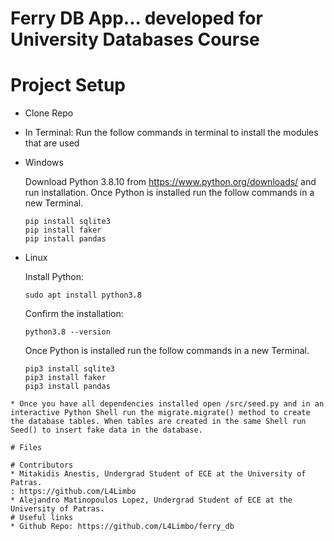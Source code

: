 # Ferry DB App... developed for University Databases Course 
# Project Setup
* Clone Repo 
* In Terminal: Run the follow commands in terminal to install the modules that are used 
* Windows

  Download Python 3.8.10 from https://www.python.org/downloads/ and run installation.
  Once Python is installed run the follow commands in a new Terminal.
  ```
  pip install sqlite3
  pip install faker
  pip install pandas
  ```
* Linux

  Install Python:
  ```
  sudo apt install python3.8
  ```
  Confirm the installation: 
  ```
  python3.8 --version
  ```
  Once Python is installed run the follow commands in a new Terminal.
  ```
  pip3 install sqlite3
  pip3 install faker
  pip3 install pandas
 ```
* Once you have all dependencies installed open /src/seed.py and in an interactive Python Shell run the migrate.migrate() method to create the database tables. When tables are created in the same Shell run Seed() to insert fake data in the database.

# Files 

# Contributors 
* Mitakidis Anestis, Undergrad Student of ECE at the University of Patras. 
: https://github.com/L4Limbo 
* Alejandro Matinopoulos Lopez, Undergrad Student of ECE at the University of Patras. 
# Useful links 
* Github Repo: https://github.com/L4Limbo/ferry_db
